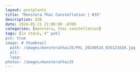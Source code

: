 ```yaml
---
layout: postplants
title: "Monstera Thai Constellation | #35"
description: $38
date: 2024-05-21 21:00:00 -0700
categories: [monstera, thai constellation]
tags: [in stock, 4" pot]
pin: true
image: # thumbnail
  path: /images/monsterathai35/PXL_20240524_035121610.jpg
  alt:
  lqip:
photos: /images/monsterathai35
---
```

